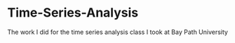 # Time-Series-Analysis
The work I did for the time series analysis class I took at Bay Path University
